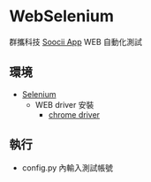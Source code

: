 # WebSelenium

群攜科技 [Soocii App](https://play.google.com/store/apps/details?id=me.soocii.socius&hl=zh_TW) WEB 自動化測試

## 環境

* [Selenium](https://www.seleniumhq.org)
  * WEB driver 安裝 
    + [chrome driver](https://sites.google.com/a/chromium.org/chromedriver/)
    
## 執行

*  config.py 內輸入測試帳號
